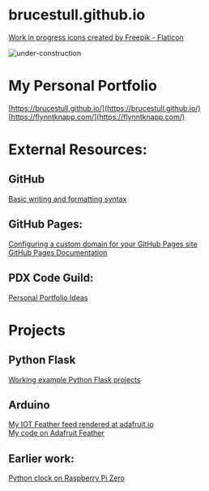 # brucestull.github.io
<a href="https://www.flaticon.com/free-icons/work-in-progress" title="work in progress icons">Work in progress icons created by Freepik - Flaticon</a>
<!-- ![work-in-progress](https://user-images.githubusercontent.com/47562501/153714835-b8146786-c2da-4346-880b-1063d7df5882.png) -->
<!-- <img src='https://user-images.githubusercontent.com/47562501/153714835-b8146786-c2da-4346-880b-1063d7df5882.png' alt='Icon with text work in progress.'> -->
![under-construction](https://user-images.githubusercontent.com/47562501/153715092-aba59f72-18c8-4278-888f-c8e4e5c34010.png)



# My Personal Portfolio
[https://brucestull.github.io/](https://brucestull.github.io/)  
[https://flynntknapp.com/](https://flynntknapp.com/)

# External Resources:
## GitHub
[Basic writing and formatting syntax](https://docs.github.com/en/get-started/writing-on-github/getting-started-with-writing-and-formatting-on-github/basic-writing-and-formatting-syntax)
## GitHub Pages:
[Configuring a custom domain for your GitHub Pages site](https://docs.github.com/en/pages/configuring-a-custom-domain-for-your-github-pages-site)  
[GitHub Pages Documentation](https://docs.github.com/en/pages)  

## PDX Code Guild:
[Personal Portfolio Ideas](https://github.com/PdxCodeGuild/class_otter/blob/main/2%20Flask%20+%20HTML%20+%20CSS/labs/06%20Personal%20Portfolio.md)

# Projects
## Python Flask
[Working example Python Flask projects](https://github.com/brucestull/brucestull.github.io/tree/main/projects/flask_examples)


## Arduino
[My IOT Feather feed rendered at adafruit.io](https://io.adafruit.com/FlynntKnapp/dashboards/temperature-humidity-history)  
[My code on Adafruit Feather](https://github.com/brucestull/Arduino/blob/main/SendTempToIO_ESP8266_v02/SendTempToIO_ESP8266_v02.ino)  
  
## Earlier work:
[Python clock on Raspberry Pi Zero](https://github.com/brucestull/RaspberryPiClock)

 
